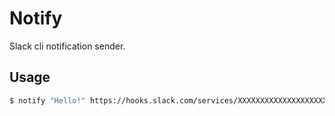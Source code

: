Notify
======

Slack cli notification sender.

## Usage

```bash
$ notify "Hello!" https://hooks.slack.com/services/XXXXXXXXXXXXXXXXXXXXXXXXXXXXXXXXXXXXX
```

